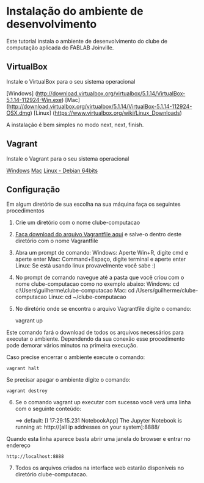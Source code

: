 # Instalação do ambiente de desenvolvimento

Este tutorial instala o ambiente de desenvolvimento do clube de computação aplicada do FABLAB Joinville.

## VirtualBox

Instale o VirtualBox para o seu sistema operacional

[Windows] (http://download.virtualbox.org/virtualbox/5.1.14/VirtualBox-5.1.14-112924-Win.exe)
[Mac] (http://download.virtualbox.org/virtualbox/5.1.14/VirtualBox-5.1.14-112924-OSX.dmg)
[Linux] (https://www.virtualbox.org/wiki/Linux_Downloads)

A instalação é bem simples no modo next, next, finish.

## Vagrant

Instale o Vagrant para o seu sistema operacional

[Windows](https://releases.hashicorp.com/vagrant/1.9.2/vagrant_1.9.2.msi?_ga=1.247276676.1620532176.1488463812)
[Mac](https://releases.hashicorp.com/vagrant/1.9.2/vagrant_1.9.2.dmg?_ga=1.247276676.1620532176.1488463812)
[Linux - Debian 64bits](https://releases.hashicorp.com/vagrant/1.9.2/vagrant_1.9.2_x86_64.deb?_ga=1.247276676.1620532176.1488463812)

## Configuração

Em algum diretório de sua escolha na sua máquina faça os seguintes procedimentos

1) Crie um diretório com o nome clube-computacao
2) [Faça download do arquivo Vagrantfile aqui](Vagrantfile) e salve-o dentro deste diretório com o nome Vagrantfile
3) Abra um prompt de comando:
    Windows: Aperte Win+R, digite cmd e aperte enter
    Mac: Command+Espaço, digite terminal e aperte enter
    Linux: Se está usando linux provavelmente você sabe :)
4) No prompt de comando navegue até a pasta que você criou com o nome clube-computacao como no exemplo abaixo:
    Windows: cd c:\Users\guilherme\clube-computacao
    Mac: cd /Users/guilherme/clube-computacao
    Linux: cd ~/clube-computacao
5) No diretório onde se encontra o arquivo Vagrantfile digite o comando:

    vagrant up

Este comando fará o download de todos os arquivos necessários para executar o ambiente. Dependendo da sua conexão esse procedimento pode demorar vários minutos na primeira execução.

Caso precise encerrar o ambiente execute o comando:

    vagrant halt

Se precisar apagar o ambiente digite o comando:

    vagrant destroy

6) Se o comando vagrant up executar com sucesso você verá uma linha com o seguinte conteúdo:

    ==> default: [I 17:29:15.231 NotebookApp] The Jupyter Notebook is running at: http://[all ip addresses on your system]:8888/

Quando esta linha aparece basta abrir uma janela do browser e entrar no endereço

    http://localhost:8888

7) Todos os arquivos criados na interface web estarão disponíveis no diretório clube-computacao.
